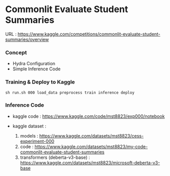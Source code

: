 # Commonlit Evaluate Student Summaries

URL : https://www.kaggle.com/competitions/commonlit-evaluate-student-summaries/overview

### Concept

- Hydra Configuration
- Simple Inference Code

### Training & Deploy to Kaggle

```
sh run.sh 000 load_data preprocess train inference deploy
```

### Inference Code

- kaggle code : https://www.kaggle.com/code/mst8823/exp000/notebook

- kaggle dataset : 

    1. models : https://www.kaggle.com/datasets/mst8823/cess-experiment-000
    2. code : https://www.kaggle.com/datasets/mst8823/my-code-commonlit-evaluate-student-summaries
    3. transformers (deberta-v3-base) : https://www.kaggle.com/datasets/mst8823/microsoft-deberta-v3-base

